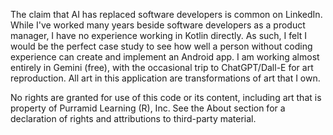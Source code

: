 The claim that AI has replaced software developers is common on LinkedIn. While I've worked many years beside software developers as a product manager, I have no experience working in Kotlin directly.
As such, I felt I would be the perfect case study to see how well a person without coding experience can create and implement an Android app.
I am working almost entirely in Gemini (free), with the occasional trip to ChatGPT/Dall-E for art reproduction.
All art in this application are transformations of art that I own.

No rights are granted for use of this code or its content, including art that is property of Purramid Learning (R), Inc.
See the About section for a declaration of rights and attributions to third-party material.
